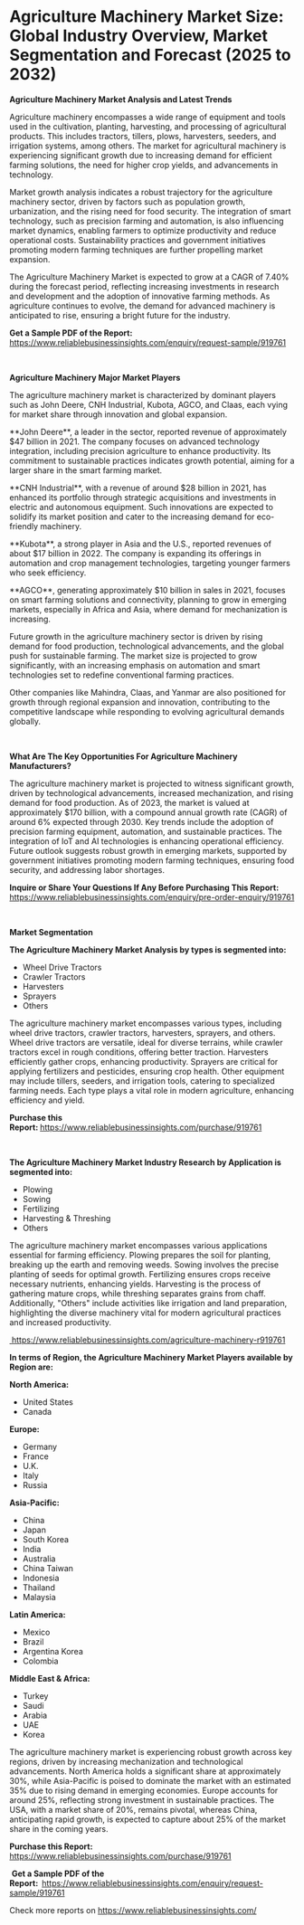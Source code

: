 <p><h1>Agriculture Machinery Market Size: Global Industry Overview, Market Segmentation and Forecast (2025 to 2032)</h1></p><p><strong>Agriculture Machinery Market Analysis and Latest Trends</strong></p>
<p><p>Agriculture machinery encompasses a wide range of equipment and tools used in the cultivation, planting, harvesting, and processing of agricultural products. This includes tractors, tillers, plows, harvesters, seeders, and irrigation systems, among others. The market for agricultural machinery is experiencing significant growth due to increasing demand for efficient farming solutions, the need for higher crop yields, and advancements in technology.</p><p>Market growth analysis indicates a robust trajectory for the agriculture machinery sector, driven by factors such as population growth, urbanization, and the rising need for food security. The integration of smart technology, such as precision farming and automation, is also influencing market dynamics, enabling farmers to optimize productivity and reduce operational costs. Sustainability practices and government initiatives promoting modern farming techniques are further propelling market expansion.</p><p>The Agriculture Machinery Market is expected to grow at a CAGR of 7.40% during the forecast period, reflecting increasing investments in research and development and the adoption of innovative farming methods. As agriculture continues to evolve, the demand for advanced machinery is anticipated to rise, ensuring a bright future for the industry.</p></p>
<p><strong>Get a Sample PDF of the Report:&nbsp;</strong> <a href="https://www.reliablebusinessinsights.com/enquiry/request-sample/919761?utm_campaign=2984&utm_medium=2&utm_source=Github&utm_content=ia&utm_term=05032025&utm_id=agriculture-machinery">https://www.reliablebusinessinsights.com/enquiry/request-sample/919761</a></p>
<p>&nbsp;</p>
<p><strong>Agriculture Machinery Major Market Players</strong></p>
<p><p>The agriculture machinery market is characterized by dominant players such as John Deere, CNH Industrial, Kubota, AGCO, and Claas, each vying for market share through innovation and global expansion. </p><p>**John Deere**, a leader in the sector, reported revenue of approximately $47 billion in 2021. The company focuses on advanced technology integration, including precision agriculture to enhance productivity. Its commitment to sustainable practices indicates growth potential, aiming for a larger share in the smart farming market.</p><p>**CNH Industrial**, with a revenue of around $28 billion in 2021, has enhanced its portfolio through strategic acquisitions and investments in electric and autonomous equipment. Such innovations are expected to solidify its market position and cater to the increasing demand for eco-friendly machinery.</p><p>**Kubota**, a strong player in Asia and the U.S., reported revenues of about $17 billion in 2022. The company is expanding its offerings in automation and crop management technologies, targeting younger farmers who seek efficiency.</p><p>**AGCO**, generating approximately $10 billion in sales in 2021, focuses on smart farming solutions and connectivity, planning to grow in emerging markets, especially in Africa and Asia, where demand for mechanization is increasing.</p><p>Future growth in the agriculture machinery sector is driven by rising demand for food production, technological advancements, and the global push for sustainable farming. The market size is projected to grow significantly, with an increasing emphasis on automation and smart technologies set to redefine conventional farming practices.</p><p>Other companies like Mahindra, Claas, and Yanmar are also positioned for growth through regional expansion and innovation, contributing to the competitive landscape while responding to evolving agricultural demands globally.</p></p>
<p>&nbsp;</p>
<p><strong>What Are The Key Opportunities For Agriculture Machinery Manufacturers?</strong></p>
<p><p>The agriculture machinery market is projected to witness significant growth, driven by technological advancements, increased mechanization, and rising demand for food production. As of 2023, the market is valued at approximately $170 billion, with a compound annual growth rate (CAGR) of around 6% expected through 2030. Key trends include the adoption of precision farming equipment, automation, and sustainable practices. The integration of IoT and AI technologies is enhancing operational efficiency. Future outlook suggests robust growth in emerging markets, supported by government initiatives promoting modern farming techniques, ensuring food security, and addressing labor shortages.</p></p>
<p><strong>Inquire or Share Your Questions If Any Before Purchasing This Report:</strong> <a href="https://www.reliablebusinessinsights.com/enquiry/pre-order-enquiry/919761?utm_campaign=2984&utm_medium=2&utm_source=Github&utm_content=ia&utm_term=05032025&utm_id=agriculture-machinery">https://www.reliablebusinessinsights.com/enquiry/pre-order-enquiry/919761</a></p>
<p>&nbsp;</p>
<p><strong>Market Segmentation</strong></p>
<p><strong>The Agriculture Machinery Market Analysis by types is segmented into:</strong></p>
<p><ul><li>Wheel Drive Tractors</li><li>Crawler Tractors</li><li>Harvesters</li><li>Sprayers</li><li>Others</li></ul></p>
<p><p>The agriculture machinery market encompasses various types, including wheel drive tractors, crawler tractors, harvesters, sprayers, and others. Wheel drive tractors are versatile, ideal for diverse terrains, while crawler tractors excel in rough conditions, offering better traction. Harvesters efficiently gather crops, enhancing productivity. Sprayers are critical for applying fertilizers and pesticides, ensuring crop health. Other equipment may include tillers, seeders, and irrigation tools, catering to specialized farming needs. Each type plays a vital role in modern agriculture, enhancing efficiency and yield.</p></p>
<p><strong>Purchase this Report:&nbsp;</strong><a href="https://www.reliablebusinessinsights.com/purchase/919761?utm_campaign=2984&utm_medium=2&utm_source=Github&utm_content=ia&utm_term=05032025&utm_id=agriculture-machinery">https://www.reliablebusinessinsights.com/purchase/919761</a></p>
<p>&nbsp;</p>
<p><strong>The Agriculture Machinery Market Industry Research by Application is segmented into:</strong></p>
<p><ul><li>Plowing</li><li>Sowing</li><li>Fertilizing</li><li>Harvesting & Threshing</li><li>Others</li></ul></p>
<p><p>The agriculture machinery market encompasses various applications essential for farming efficiency. Plowing prepares the soil for planting, breaking up the earth and removing weeds. Sowing involves the precise planting of seeds for optimal growth. Fertilizing ensures crops receive necessary nutrients, enhancing yields. Harvesting is the process of gathering mature crops, while threshing separates grains from chaff. Additionally, "Others" include activities like irrigation and land preparation, highlighting the diverse machinery vital for modern agricultural practices and increased productivity.</p></p>
<p><a href="https://www.reliablebusinessinsights.com/agriculture-machinery-r919761?utm_campaign=2984&utm_medium=2&utm_source=Github&utm_content=ia&utm_term=05032025&utm_id=agriculture-machinery">&nbsp;https://www.reliablebusinessinsights.com/agriculture-machinery-r919761</a></p>
<p><strong>In terms of Region, the Agriculture Machinery Market Players available by Region are:</strong></p>
<p>
    <p> <strong> North America: </strong>
        <ul>
            <li>United States</li>
            <li>Canada</li>
        </ul>
        </p> 
    <p> <strong> Europe: </strong>
        <ul>
            <li>Germany</li>
            <li>France</li>
            <li>U.K.</li>
            <li>Italy</li>
            <li>Russia</li>
        </ul>
        </p> 
    <p> <strong> Asia-Pacific: </strong>
        <ul>
            <li>China</li>
            <li>Japan</li>
            <li>South Korea</li>
            <li>India</li>
            <li>Australia</li>
            <li>China Taiwan</li>
            <li>Indonesia</li>
            <li>Thailand</li>
            <li>Malaysia</li>
        </ul>
        </p> 
    <p> <strong> Latin America: </strong>
        <ul>
            <li>Mexico</li>
            <li>Brazil</li>
            <li>Argentina Korea</li>
            <li>Colombia</li>
        </ul>
        </p> 
    <p> <strong> Middle East & Africa: </strong>
        <ul>
            <li>Turkey</li>
            <li>Saudi</li>
            <li>Arabia</li>
            <li>UAE</li>
            <li>Korea</li>
        </ul>
    </p>
    </p>
<p><p>The agriculture machinery market is experiencing robust growth across key regions, driven by increasing mechanization and technological advancements. North America holds a significant share at approximately 30%, while Asia-Pacific is poised to dominate the market with an estimated 35% due to rising demand in emerging economies. Europe accounts for around 25%, reflecting strong investment in sustainable practices. The USA, with a market share of 20%, remains pivotal, whereas China, anticipating rapid growth, is expected to capture about 25% of the market share in the coming years.</p></p>
<p><strong>Purchase this Report: </strong><a href="https://www.reliablebusinessinsights.com/purchase/919761?utm_campaign=2984&utm_medium=2&utm_source=Github&utm_content=ia&utm_term=05032025&utm_id=agriculture-machinery">https://www.reliablebusinessinsights.com/purchase/919761</a></p>
<p>&nbsp;<strong>Get a Sample PDF of the Report:&nbsp;&nbsp;</strong><a href="https://www.reliablebusinessinsights.com/enquiry/request-sample/919761?utm_campaign=2984&utm_medium=2&utm_source=Github&utm_content=ia&utm_term=05032025&utm_id=agriculture-machinery">https://www.reliablebusinessinsights.com/enquiry/request-sample/919761</a></p>
<p><strong></strong></p>
<p>Check more reports on <a href="https://www.reliablebusinessinsights.com/?utm_campaign=2984&utm_medium=2&utm_source=Github&utm_content=ia&utm_term=05032025&utm_id=agriculture-machinery">https://www.reliablebusinessinsights.com/</a></p>